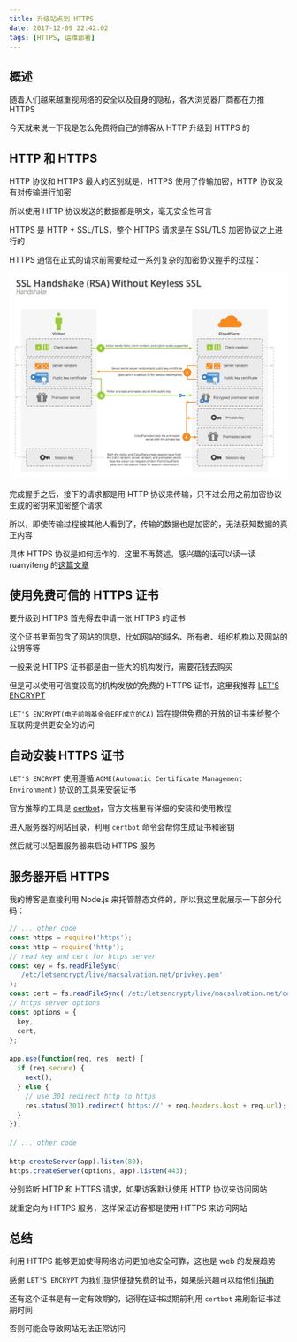 ```yaml
---
title: 升级站点到 HTTPS
date: 2017-12-09 22:42:02
tags: [HTTPS, 运维部署]
---
```


## 概述

随着人们越来越重视网络的安全以及自身的隐私，各大浏览器厂商都在力推 HTTPS

今天就来说一下我是怎么免费将自己的博客从 HTTP 升级到 HTTPS 的

## HTTP 和 HTTPS

HTTP 协议和 HTTPS 最大的区别就是，HTTPS 使用了传输加密，HTTP 协议没有对传输进行加密

所以使用 HTTP 协议发送的数据都是明文，毫无安全性可言

HTTPS 是 HTTP + SSL/TLS，整个 HTTPS 请求是在 SSL/TLS 加密协议之上进行的

HTTPS 通信在正式的请求前需要经过一系列复杂的加密协议握手的过程：

![](./SSL.png)

完成握手之后，接下的请求都是用 HTTP 协议来传输，只不过会用之前加密协议生成的密钥来加密整个请求

所以，即使传输过程被其他人看到了，传输的数据也是加密的，无法获知数据的真正内容

具体 HTTPS 协议是如何运作的，这里不再赘述，感兴趣的话可以读一读 ruanyifeng 的[这篇文章](http://www.ruanyifeng.com/blog/2014/02/ssl_tls.html)

## 使用免费可信的 HTTPS 证书

要升级到 HTTPS 首先得去申请一张 HTTPS 的证书

这个证书里面包含了网站的信息，比如网站的域名、所有者、组织机构以及网站的公钥等等

一般来说 HTTPS 证书都是由一些大的机构发行，需要花钱去购买

但是可以使用可信度较高的机构发放的免费的 HTTPS 证书，这里我推荐 [LET'S ENCRYPT](https://letsencrypt.org/)

`LET'S ENCRYPT(电子前哨基金会EFF成立的CA)` 旨在提供免费的开放的证书来给整个互联网提供更安全的访问

## 自动安装 HTTPS 证书

`LET'S ENCRYPT` 使用遵循 `ACME(Automatic Certificate Management Environment)` 协议的工具来安装证书

官方推荐的工具是 [certbot](https://certbot.eff.org/)，官方文档里有详细的安装和使用教程

进入服务器的网站目录，利用 `certbot` 命令会帮你生成证书和密钥

然后就可以配置服务器来启动 HTTPS 服务

## 服务器开启 HTTPS

我的博客是直接利用 Node.js 来托管静态文件的，所以我这里就展示一下部分代码：

```js
// ... other code
const https = require('https');
const http = require('http');
// read key and cert for https server
const key = fs.readFileSync(
  '/etc/letsencrypt/live/macsalvation.net/privkey.pem'
);
const cert = fs.readFileSync('/etc/letsencrypt/live/macsalvation.net/cert.pem');
// https server options
const options = {
  key,
  cert,
};

app.use(function(req, res, next) {
  if (req.secure) {
    next();
  } else {
    // use 301 redirect http to https
    res.status(301).redirect('https://' + req.headers.host + req.url);
  }
});

// ... other code

http.createServer(app).listen(80);
https.createServer(options, app).listen(443);
```

分别监听 HTTP 和 HTTPS 请求，如果访客默认使用 HTTP 协议来访问网站

就重定向为 HTTPS 服务，这样保证访客都是使用 HTTPS 来访问网站

## 总结

利用 HTTPS 能够更加使得网络访问更加地安全可靠，这也是 web 的发展趋势

感谢 `LET'S ENCRYPT` 为我们提供便捷免费的证书，如果感兴趣可以给他们[捐助](https://letsencrypt.org/donate/)

还有这个证书是有一定有效期的，记得在证书过期前利用 `certbot` 来刷新证书过期时间

否则可能会导致网站无法正常访问
